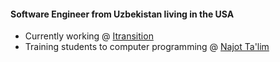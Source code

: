 #### Software Engineer from Uzbekistan living in the USA

- Currently working @ [Itransition](https://www.itransition.com/)
- Training students to computer programming @ [Najot Ta'lim](https://najottalim.uz/)
